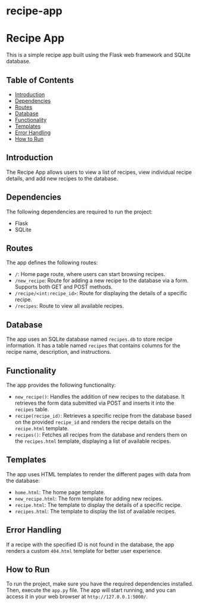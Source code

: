 # recipe-app

# Recipe App

This is a simple recipe app built using the Flask web framework and SQLite database.

## Table of Contents

- [Introduction](#introduction)
- [Dependencies](#dependencies)
- [Routes](#routes)
- [Database](#database)
- [Functionality](#functionality)
- [Templates](#templates)
- [Error Handling](#error-handling)
- [How to Run](#how-to-run)

## Introduction

The Recipe App allows users to view a list of recipes, view individual recipe details, and add new recipes to the database.

## Dependencies

The following dependencies are required to run the project:

- Flask
- SQLite

## Routes

The app defines the following routes:

- `/`: Home page route, where users can start browsing recipes.
- `/new_recipe`: Route for adding a new recipe to the database via a form. Supports both GET and POST methods.
- `/recipe/<int:recipe_id>`: Route for displaying the details of a specific recipe.
- `/recipes`: Route to view all available recipes.

## Database

The app uses an SQLite database named `recipes.db` to store recipe information. It has a table named `recipes` that contains columns for the recipe name, description, and instructions.

## Functionality

The app provides the following functionality:

- `new_recipe()`: Handles the addition of new recipes to the database. It retrieves the form data submitted via POST and inserts it into the `recipes` table.
- `recipe(recipe_id)`: Retrieves a specific recipe from the database based on the provided `recipe_id` and renders the recipe details on the `recipe.html` template.
- `recipes()`: Fetches all recipes from the database and renders them on the `recipes.html` template, displaying a list of available recipes.

## Templates

The app uses HTML templates to render the different pages with data from the database:

- `home.html`: The home page template.
- `new_recipe.html`: The form template for adding new recipes.
- `recipe.html`: The template to display the details of a specific recipe.
- `recipes.html`: The template to display the list of available recipes.

## Error Handling

If a recipe with the specified ID is not found in the database, the app renders a custom `404.html` template for better user experience.

## How to Run

To run the project, make sure you have the required dependencies installed. Then, execute the `app.py` file. The app will start running, and you can access it in your web browser at `http://127.0.0.1:5000/`.

